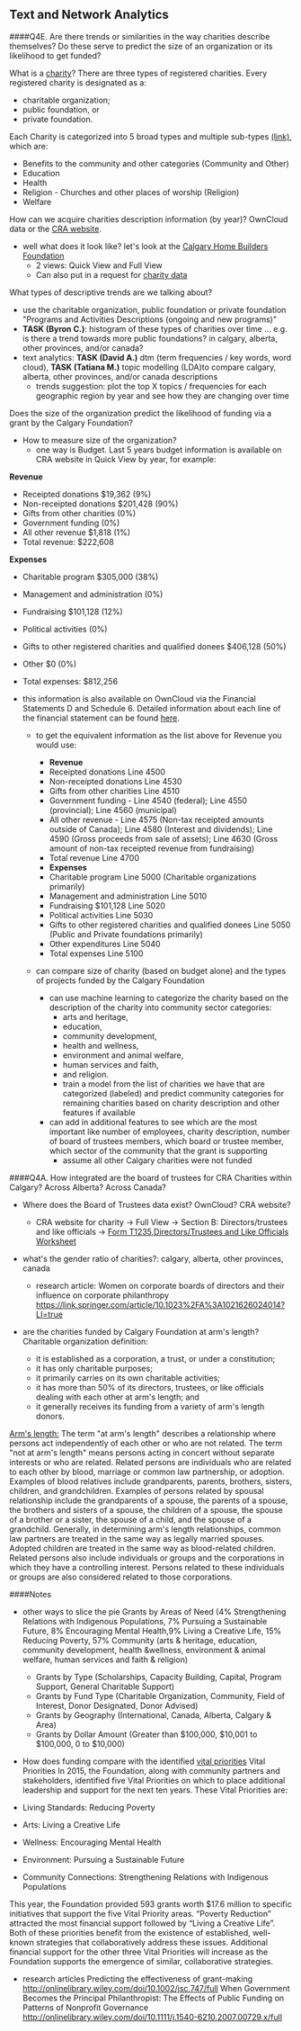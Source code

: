 ## Text and Network Analytics
####Q4E. Are there trends or similarities in the way charities describe themselves? Do these serve to predict the size of an organization or its likelihood to get funded?

What is a [charity](https://www.canada.ca/en/revenue-agency/services/charities-giving/charities/applying-registration/types-registered-charities-designations.html)?
There are three types of registered charities. Every registered charity is designated as a:
* charitable organization;
* public foundation, or
* private foundation.

Each Charity is categorized into 5 broad types and multiple sub-types [(link)](http://www.cra-arc.gc.ca/chrts-gvng/lstngs/rqstfrm-eng.html), which are:
* Benefits to the community and other categories (Community and Other)
* Education
* Health
* Religion - Churches and other places of worship (Religion)
* Welfare


How can we acquire charities description information (by year)? OwnCloud data or the [CRA website](https://www.canada.ca/en/revenue-agency/services/charities-giving/charities-listings.html).
* well what does it look like? let's look at the [Calgary Home Builders Foundation](http://www.cra-arc.gc.ca/ebci/haip/srch/t3010form22quickview-eng.action?r=http%3A%2F%2Fwww.cra-arc.gc.ca%3A80%2Febci%2Fhaip%2Fsrch%2Fbasicsearchresult-eng.action%3Fk%3Dcalgary%2Bfoundation%26amp%3Bs%3Dregistered%26amp%3Bp%3D1%26amp%3Bb%3Dtrue&fpe=2016-12-31&b=118823608RR0001&n=CALGARYHOMEBUILDERSFOUNDATION)
  * 2 views: Quick View and Full View
  * Can also put in a request for [charity data](http://www.cra-arc.gc.ca/chrts-gvng/lstngs/rqstfrm-eng.html)


What types of descriptive trends are we talking about?
* use the charitable organization, public foundation or private foundation "Programs and Activities Descriptions (ongoing and new programs)"
* **TASK (Byron C.)**: histogram of these types of charities over time ... e.g. is there a trend towards more public foundations? in calgary, alberta, other provinces, and/or canada?
* text analytics: **TASK (David A.)** dtm (term frequencies / key words, word cloud), **TASK (Tatiana M.)** topic modelling (LDA)to compare calgary, alberta, other provinces, and/or canada descriptions
  * trends suggestion: plot the top X topics / frequencies for each geographic region by year and see how they are changing over time


Does the size of the organization predict the likelihood of funding via a grant by the Calgary Foundation?
* How to measure size of the organization?
  * one way is Budget. Last 5 years budget information is available on CRA website in Quick View by year, for example:

**Revenue**
* Receipted donations $19,362 (9%)
* Non-receipted donations $201,428 (90%)
* Gifts from other charities (0%)
* Government funding (0%)
* All other revenue $1,818 (1%)
* Total revenue: $222,608

**Expenses**
* Charitable program $305,000 (38%)
* Management and administration (0%)
* Fundraising $101,128 (12%)
* Political activities (0%)
* Gifts to other registered charities and qualified donees $406,128 (50%)
* Other $0 (0%)
* Total expenses: $812,256

* this information is also available on OwnCloud via the Financial Statements D and Schedule 6. Detailed information about each line of the financial statement can be found [here](https://www.canada.ca/en/revenue-agency/news/cra-multimedia-library/charities-video-gallery/transcript-completing-form-t3010-13-registered-charity-information-return-segment-4-schedule-6-detailed-financial-information-schedule-7-political.html).
  * to get the equivalent information as the list above for Revenue you would use:
    * **Revenue**
    * Receipted donations Line 4500
    * Non-receipted donations Line 4530
    * Gifts from other charities Line 4510
    * Government funding - Line 4540 (federal); Line 4550 (provincial); Line 4560 (municipal)
    * All other revenue - Line 4575 (Non-tax receipted amounts outside of Canada); Line 4580 (Interest and dividends); Line 4590 (Gross proceeds from sale of assets); Line 4630 (Gross amount of non-tax receipted revenue from fundraising)
    * Total revenue Line 4700
    * **Expenses**
    * Charitable program Line 5000 (Charitable organizations primarily)
    * Management and administration Line 5010
    * Fundraising $101,128 Line 5020
    * Political activities Line 5030
    * Gifts to other registered charities and qualified donees Line 5050 (Public and Private foundations primarily)
    * Other expenditures Line 5040
    * Total expenses Line 5100



  * can compare size of charity (based on budget alone) and the types of projects funded by the Calgary Foundation
    * can use machine learning to categorize the charity based on the description of the charity into community sector categories:
        * arts and heritage,
        * education,
        * community development,
        * health and wellness,
        * environment and animal welfare,
        * human services and faith,
        * and religion.
      * train a model from the list of charities we have that are categorized (labeled) and predict community categories for remaining charities based on charity description and other features if available
    * can add in additional features to see which are the most important like number of employees, charity description, number of board of trustees members, which board or trustee member, which sector of the community that the grant is supporting
      * assume all other Calgary charities were not funded



####Q4A. How integrated are the board of trustees for CRA Charities within Calgary? Across Alberta? Across Canada?

* Where does the Board of Trustees data exist? OwnCloud? CRA website?
  * CRA website for charity -> Full View -> Section B: Directors/trustees and like officials -> [Form T1235,Directors/Trustees and Like Officials Worksheet](http://www.cra-arc.gc.ca/ebci/haip/srch/t3010form23officers-eng.action?b=118823608RR0001&fpe=2016-12-31&n=CALGARY+HOME+BUILDERS+FOUNDATION&r=http%3A%2F%2Fwww.cra-arc.gc.ca%3A80%2Febci%2Fhaip%2Fsrch%2Ft3010form23-eng.action%3Fb%3D118823608RR0001%26amp%3Bfpe%3D2016-12-31%26amp%3Bn%3DCALGARY%2BHOME%2BBUILDERS%2BFOUNDATION%26amp%3Br%3Dhttp%253A%252F%252Fwww.cra-arc.gc.ca%253A80%252Febci%252Fhaip%252Fsrch%252Fbasicsearchresult-eng.action%253Fk%253Dcalgary%252Bfoundation%2526amp%253Bs%253Dregistered%2526amp%253Bp%253D1%2526amp%253Bb%253Dtrue)

* what's the gender ratio of charities?: calgary, alberta, other provinces, canada
  * research article: Women on corporate boards of directors and their influence on corporate philanthropy https://link.springer.com/article/10.1023%2FA%3A1021626024014?LI=true

* are the charities funded by Calgary Foundation at arm's length?
Charitable organization definition:
  * it is established as a corporation, a trust, or under a constitution;
  * it has only charitable purposes;
  * it primarily carries on its own charitable activities;
  * it has more than 50% of its directors, trustees, or like officials dealing with each other at arm's length; and
  * it generally receives its funding from a variety of arm's length donors.

[Arm's length:](https://www.canada.ca/en/revenue-agency/services/charities-giving/charities/charities-giving-glossary.html#arms)
The term "at arm's length" describes a relationship where persons act independently of each other or who are not related. The term "not at arm's length" means persons acting in concert without separate interests or who are related.
Related persons are individuals who are related to each other by blood, marriage or common law partnership, or adoption. Examples of blood relatives include grandparents, parents, brothers, sisters, children, and grandchildren. Examples of persons related by spousal relationship include the grandparents of a spouse, the parents of a spouse, the brothers and sisters of a spouse, the children of a spouse, the spouse of a brother or a sister, the spouse of a child, and the spouse of a grandchild. Generally, in determining arm's length relationships, common law partners are treated in the same way as legally married spouses. Adopted children are treated in the same way as blood-related children.
Related persons also include individuals or groups and the corporations in which they have a controlling interest. Persons related to these individuals or groups are also considered related to those corporations.


####Notes
* other ways to slice the pie
Grants by Areas of Need (4% Strengthening Relations with Indigenous Populations, 7% Pursuing a Sustainable Future, 8% Encouraging Mental Health,9% Living a Creative Life, 15% Reducing Poverty, 57% Community (arts & heritage, education, community development, health &wellness, environment & animal welfare, human services   and faith & religion)
  * Grants by Type (Scholarships, Capacity Building, Capital, Program Support, General Charitable Support)
  * Grants by Fund Type (Charitable Organization, Community, Field of Interest, Donor Designated, Donor Advised)
  * Grants by Geography (International, Canada, Alberta, Calgary & Area)
  * Grants by Dollar Amount (Greater than $100,000, $10,001 to $100,000, 0 to $10,000)

* How does funding compare with the identified [vital priorities](http://calgary-foundation.s3.amazonaws.com/mercury_assets/2005/original.pdf?1506623433)
Vital Priorities
In 2015, the Foundation, along with community partners and stakeholders, identified five Vital Priorities on
which to place additional leadership and support for the next ten years. These Vital Priorities are:
 * Living Standards: Reducing Poverty
 * Arts: Living a Creative Life
 * Wellness: Encouraging Mental Health
 * Environment: Pursuing a Sustainable Future
 * Community Connections: Strengthening Relations with Indigenous Populations

This year, the Foundation provided 593 grants worth $17.6 million to specific initiatives that support
the five Vital Priority areas. “Poverty Reduction” attracted the most financial support followed by “Living
a Creative Life”. Both of these priorities benefit from the existence of established, well-known strategies
that collaboratively address these issues. Additional financial support for the other three Vital Priorities will increase as the Foundation supports the emergence of similar, collaborative strategies.

* research articles
Predicting the effectiveness of grant-making  http://onlinelibrary.wiley.com/doi/10.1002/jsc.747/full
When Government Becomes the Principal Philanthropist: The Effects of Public Funding on Patterns of Nonprofit Governance http://onlinelibrary.wiley.com/doi/10.1111/j.1540-6210.2007.00729.x/full
